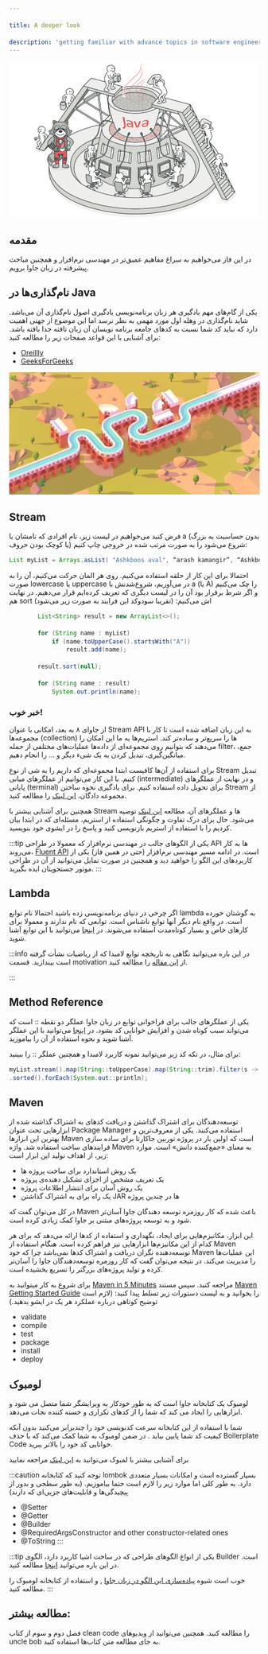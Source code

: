 ```yaml
---

title: A deeper look

description: 'getting familiar with advance topics in software engineering and also Java language'
---
```


![](images/phase03-advanceJava.png)

## مقدمه

در این فاز می‌خواهیم به سراغ مفاهیم عمیق‌تر در مهندسی نرم‌افزار و همچنین مباحث پیشرفته در زبان جاوا برویم.

## نام‌گذاری‌ها در Java

یکی از گام‌های مهم یادگیری هر زبان برنامه‌نویسی یادگیری اصول نام‌گذاری آن می‌باشد. شاید نام‌گذاری در وهله اول مورد مهمی به نظر نرسد اما این موضوع از جهتی اهمیت دارد که نباید کد شما نسبت به کدهای جامعه برنامه نویسان آن زبان تافته جدا بافته باشد. برای آشنایی با این قواعد صفحات زیر را مطالعه کنید:

* [Oreillly](https://www.oreilly.com/library/view/java-8-pocket/9781491901083/ch01.html)
* [GeeksForGeeks](https://www.geeksforgeeks.org/java-naming-conventions/)

![](images/phase03-stream.jpg)

## Stream

فرض کنید می‌خواهیم در لیست زیر، نام افرادی که نامشان با a (بدون حساسیت به بزرگ‌ یا کوچک بودن حروف) شروع می‌شود را به صورت مرتب شده در خروجی چاپ کنیم:

```java
List myList = Arrays.asList( "Ashkboos aval", “arash kamangir”, “Ashkboos panjom”, “ario Barzan”, “Leily”, "Majnoon", "bahram Goooor", "Amene");
```

احتمالا برای این کار از حلقه استفاده می‌کنیم. روی هر المان حرکت می‌کنیم، آن را به صورت lowercase یا uppercase در می‌آوریم، شروع‌شدنش با a (یا A) را چک می‌کنیم و اگر شرط برقرار بود آن را در لیست دیگری که تعریف کرده‌ایم قرار می‌دهیم. در نهایت هم sort اش می‌کنیم: (تقریبا سودوکد این فرایند به صورت زیر می‌شود)

```java
        List<String> result = new ArrayList<>();

        for (String name : myList)
            if (name.toUpperCase().startsWith("A"))
                result.add(name);

        result.sort(null);

        for (String name : result)
            System.out.println(name);
```

### خبر خوب!

از جاوای ۸ به بعد، امکانی با عنوان Stream API به این زبان اضافه شده است تا کار با مجموعه‌ها (collection) ها را سریع‌تر و ساده‌تر کند. استریم‌ها به ما این امکان را می‌دهند که بتوانیم روی مجموعه‌ای از داده‌ها عملیات‌های مختلفی از جمله filter، جمع، میانگین‌گیری، تبدیل کردن به یک شیء دیگر و … را انجام دهیم.

برای استفاده از آن‌ها کافیست ابتدا مجموعه‌ای که داریم را به شی از نوع Stream تبدیل کنیم.  با این کار می‌توانیم از عملگر‌های میانی (intermediate) و در نهایت از عملگر‌های پایانی (terminal) برای تحویل داده استفاده کنیم.
برای یادگیری نحوه ساختن Stream از مجموعه دادگان، [این لینک](https://www.geeksforgeeks.org/10-ways-to-create-a-stream-in-java/) را مطالعه کنید.

همچنین برای آشنایی بیشتر با Stream ها و عملگر‌های آن، مطالعه [این لینک](https://stackify.com/streams-guide-java-8/) توصیه می‌شود.
حال برای درک تفاوت و چگونگی استفاده از استریم، مسئله‌ای که در ابتدا بیان کردیم را با استفاده از استریم‌ بازنویسی کنید و پاسخ را در ایشوی خود بنویسید.

:::tip
یکی از الگوهای جالب در مهندسی نرم‌افزار که معمولا در طراحی API ها به کار می‌روند، [Fluent API](https://java-design-patterns.com/patterns/fluentinterface/#explanation) است. در ادامه مسیر مهندسی نرم‌افزار (حتی در همین فاز) یکی از کاربردهای این الگو‌ را خواهید دید و همچنین در صورت تمایل می‌توانید از آن در طراحی موتور جستجویتان ایده بگیرید.
:::

## Lambda

اگر چرخی در دنیای برنامه‌نویسی زده باشید احتمالا نام توابع lambda به گوشتان خورده است. در واقع نام دیگر آنها توابع ناشناس است. توابعی که نام ندارند و معمولا برای کار‌های خاص و بسیار کوتاه‌مدت استفاده می‌شوند. در [اینجا](https://www.w3schools.com/java/java_lambda.asp) می‌توانید با این توابع آشنا شوید.

:::info
در این باره می‌توانید نگاهی به تاریخچه توابع لامبدا که از ریاضیات نشأت گرفته است بیندازید. قسمت motivation از [این مقاله](https://en.wikipedia.org/wiki/Lambda_calculus#Motivation) را مطالعه کنید.

:::


## Method Reference

یکی از عملگرهای جالب برای فراخوانی توابع در زبان جاوا عملگر دو نقطه :: است که می‌تواند سبب کوتاه‌ شدن و افزایش خوانایی کد بشود. در [اینجا](https://www.baeldung.com/java-method-references) می‌توانید با این عملگر آشنا شوید و نحوه استفاده از آن را بیاموزید.

برای مثال، در تکه کد زیر می‌توانید نمونه‌ کاربرد لامبدا و همچنین عملگر :: را ببینید:

```java
myList.stream().map(String::toUpperCase).map(String::trim).filter(s -> s.startsWith("A"))
.sorted().forEach(System.out::println);
```

## Maven

توسعه‌دهندگان برای اشتراک گذاشتن و دریافت کدهای به اشتراک گذاشته شده از ابزارهایی تحت عنوان Package Manager استفاده می‌‌کنند. یکی از معروف‌ترین و بهترین این ابزار‌ها Maven است که اولین بار در پروژه توربین جاکارتا برای ساده سازی فرایندهای ساخت استفاده شد. واژه Maven به معنای «جمع‌کننده دانش» است. موارد زیر، از اهداف تولید این ابزار است:

* یک روش استاندارد برای ساخت پروژه ها
* یک تعریف مشخص از اجزای تشکیل دهنده‌ی پروژه
* یک روش آسان برای انتشار اطلاعات پروژه
* یک راه برای به اشتراک گذاشتن JAR ها در چندین پروژه

در کل می‌توان گفت که Maven باعث شده که کار روزمره توسعه دهندگان جاوا آسان‌تر شود و به توسعه پروژه‌های مبتنی بر جاوا کمک زیادی کرده است.

این ابزار، مکانیزم‌هایی برای ایجاد، نگهداری و استفاده از کدها ارائه می‌دهد که برای هر کدام از این مکانیزم‌ها ابزارهایی نیز فراهم کرده است. هنگام استفاده از Maven
توسعه‌دهنده نگران دریافت و اشتراک کدها نمی‌باشد چرا که خود Maven
این عملیات‌ها را مدیریت می‌کند. در نتیجه می‌توان گفت که کار روزمره توسعه‌دهندگان جاوا را آسان‌تر کرده و تولید پروژه‌های بزرگتر را تسریع بخشیده است.

برای شروع به کار میتوانید به [Maven in 5 Minutes](https://maven.apache.org/guides/getting-started/maven-in-five-minutes.html) مراجعه کنید.
سپس مستند [Maven Getting Started Guide](https://maven.apache.org/guides/getting-started/index.html) را بخوانید و به لیست دستورات زیر تسلط پیدا  کنید:
(لازم است توضیح کوتاهی درباره عملکرد هر یک در ایشو بدهید.)

* validate
* compile
* test
* package
* install
* deploy

## لومبوک
لومبوک یک کتابخانه جاوا است که به طور خودکار به ویرایشگر شما متصل می شود و ابزارهایی را ایجاد می کند که شما را از کدهای تکراری و خسته کننده نجات می‌دهد.

شما با استفاده از این کتابخانه سرعت کدنویسی خود را چندبرابر می‌کنید بدون آنکه کیفیت کد شما پایین بیاید . در ضمن لومبوک به شما کمک می‌کند که با حذف Boilerplate Code خوانایی کد خود را بالاتر ببرید.

برای آشنایی بیشتر با لمبوک می‌توانید به [این لینک](https://javacup.ir/introduction-to-lombok/) مراجعه نمایید

:::caution
توجه کنید که کتابخانه lombok بسیار گسترده است و امکانات بسیار متعددی دارد. به طور کلی اما موارد زیر را لازم است حتما بیاموزیم. (به طور سطحی و بدور از پیچیدگی‌ها و قابلیت‌های جزیی‌ای که دارند)

* @Setter
* @Getter
* @Builder
* @RequiredArgsConstructor and other constructor-related ones
* @ToString
:::

:::tip
یکی از انواع الگو‌های طراحی که در ساخت اشیا کاربرد دارد، الگوی Builder است. در این باره می‌توانید [اینجا](https://refactoring.guru/design-patterns/builder) مطالعه کنید.

خوب است شیوه [پیاده‌سازی این الگو در زبان جاوا](https://www.baeldung.com/java-builder-pattern) , و استفاده از کتابخانه لومبوک را مطالعه کنید.
:::

## مطالعه بیشتر:
فصل دوم و سوم از کتاب clean code را مطالعه کنید. همچنین می‌توانید از ویدیو‌های uncle bob به جای مطالعه متن کتاب‌ها استفاده کنید.
